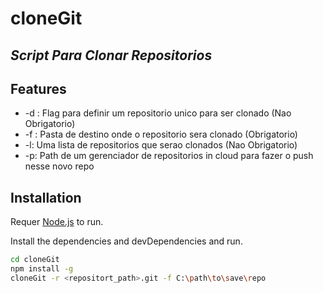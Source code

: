 # cloneGit
## _Script Para Clonar Repositorios_

## Features

- -d : Flag para definir um repositorio unico para ser clonado (Nao Obrigatorio)
- -f : Pasta de destino onde o repositorio sera clonado (Obrigatorio)
- -l: Uma lista de repositorios que serao clonados (Nao Obrigatorio)
- -p: Path de um gerenciador de repositorios in cloud para fazer o push nesse novo repo 


## Installation

Requer [Node.js](https://nodejs.org/) to run.

Install the dependencies and devDependencies and run.

```sh
cd cloneGit
npm install -g
cloneGit -r <repositort_path>.git -f C:\path\to\save\repo
```
